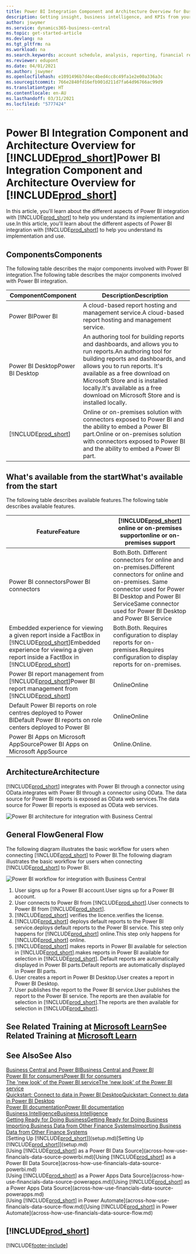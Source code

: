 ```yaml
---
title: Power BI Integration Component and Architecture Overview for Business Central| Microsoft Docs
description: Getting insight, business intelligence, and KPIs from your Business Central data is easy with the Business Central apps for Power BI.
author: jswymer
ms.service: dynamics365-business-central
ms.topic: get-started-article
ms.devlang: na
ms.tgt_pltfrm: na
ms.workload: na
ms.search.keywords: account schedule, analysis, reporting, financial report, business intelligence, KPI
ms.reviewer: edupont
ms.date: 04/01/2021
ms.author: jswymer
ms.openlocfilehash: e1091496b7d4ec4bed4cc8c49fa1e2e00a336a3c
ms.sourcegitcommit: 766e2840fd16efb901d211d7fa64d96766ac99d9
ms.translationtype: HT
ms.contentlocale: en-AU
ms.lasthandoff: 03/31/2021
ms.locfileid: "5777424"
---
```

# <a name="power-bi-integration-component-and-architecture-overview-for-prod_short"></a><span data-ttu-id="4e221-103">Power BI Integration Component and Architecture Overview for [!INCLUDE[prod_short](includes/prod_short.md)]</span><span class="sxs-lookup"><span data-stu-id="4e221-103">Power BI Integration Component and Architecture Overview for [!INCLUDE[prod_short](includes/prod_short.md)]</span></span>

<span data-ttu-id="4e221-104">In this article, you'll learn about the different aspects of Power BI integration with [!INCLUDE[prod_short](includes/prod_short.md)] to help you understand its implementation and use.</span><span class="sxs-lookup"><span data-stu-id="4e221-104">In this article, you'll learn about the different aspects of Power BI integration with [!INCLUDE[prod_short](includes/prod_short.md)] to help you understand its implementation and use.</span></span>

## <a name="components"></a><span data-ttu-id="4e221-105">Components</span><span class="sxs-lookup"><span data-stu-id="4e221-105">Components</span></span>

<span data-ttu-id="4e221-106">The following table describes the major components involved with Power BI integration.</span><span class="sxs-lookup"><span data-stu-id="4e221-106">The following table describes the major components involved with Power BI integration.</span></span>

|<span data-ttu-id="4e221-107">Component</span><span class="sxs-lookup"><span data-stu-id="4e221-107">Component</span></span>|<span data-ttu-id="4e221-108">Description</span><span class="sxs-lookup"><span data-stu-id="4e221-108">Description</span></span>|
|---------|-----------|
|<span data-ttu-id="4e221-109">Power BI</span><span class="sxs-lookup"><span data-stu-id="4e221-109">Power BI</span></span>|<span data-ttu-id="4e221-110">A cloud-based report hosting and management service.</span><span class="sxs-lookup"><span data-stu-id="4e221-110">A cloud-based report hosting and management service.</span></span>|
|<span data-ttu-id="4e221-111">Power BI Desktop</span><span class="sxs-lookup"><span data-stu-id="4e221-111">Power BI Desktop</span></span>|<span data-ttu-id="4e221-112">An authoring tool for building reports and dashboards, and allows you to run reports.</span><span class="sxs-lookup"><span data-stu-id="4e221-112">An authoring tool for building reports and dashboards, and allows you to run reports.</span></span> <span data-ttu-id="4e221-113">It's available as a free download on Microsoft Store and is installed locally.</span><span class="sxs-lookup"><span data-stu-id="4e221-113">It's available as a free download on Microsoft Store and is installed locally.</span></span>|
|[!INCLUDE[prod_short](includes/prod_short.md)]|<span data-ttu-id="4e221-114">Online or on-premises solution with connectors exposed to Power BI and the ability to embed a Power BI part.</span><span class="sxs-lookup"><span data-stu-id="4e221-114">Online or on-premises solution with connectors exposed to Power BI and the ability to embed a Power BI part.</span></span>|

## <a name="whats-available-from-the-start"></a><span data-ttu-id="4e221-115">What's available from the start</span><span class="sxs-lookup"><span data-stu-id="4e221-115">What's available from the start</span></span>

<span data-ttu-id="4e221-116">The following table describes available features.</span><span class="sxs-lookup"><span data-stu-id="4e221-116">The following table describes available features.</span></span>

|<span data-ttu-id="4e221-117">Feature</span><span class="sxs-lookup"><span data-stu-id="4e221-117">Feature</span></span>|[!INCLUDE[prod_short](includes/prod_short.md)] <span data-ttu-id="4e221-118">online or on-premises support</span><span class="sxs-lookup"><span data-stu-id="4e221-118">online or on-premises support</span></span>|
|-------|---------------------|
|<span data-ttu-id="4e221-119">Power BI connectors</span><span class="sxs-lookup"><span data-stu-id="4e221-119">Power BI connectors</span></span>|<span data-ttu-id="4e221-120">Both.</span><span class="sxs-lookup"><span data-stu-id="4e221-120">Both.</span></span> <span data-ttu-id="4e221-121">Different connectors for online and on-premises.</span><span class="sxs-lookup"><span data-stu-id="4e221-121">Different connectors for online and on-premises.</span></span> <span data-ttu-id="4e221-122">Same connector used for Power BI Desktop and Power BI Service</span><span class="sxs-lookup"><span data-stu-id="4e221-122">Same connector used for Power BI Desktop and Power BI Service</span></span> |
|<span data-ttu-id="4e221-123">Embedded experience for viewing a given report inside a FactBox in [!INCLUDE[prod_short](includes/prod_short.md)]</span><span class="sxs-lookup"><span data-stu-id="4e221-123">Embedded experience for viewing a given report inside a FactBox in [!INCLUDE[prod_short](includes/prod_short.md)]</span></span>|<span data-ttu-id="4e221-124">Both.</span><span class="sxs-lookup"><span data-stu-id="4e221-124">Both.</span></span> <span data-ttu-id="4e221-125">Requires configuration to display reports for on-premises.</span><span class="sxs-lookup"><span data-stu-id="4e221-125">Requires configuration to display reports for on-premises.</span></span>|
|<span data-ttu-id="4e221-126">Power BI report management from [!INCLUDE[prod_short](includes/prod_short.md)]</span><span class="sxs-lookup"><span data-stu-id="4e221-126">Power BI report management from [!INCLUDE[prod_short](includes/prod_short.md)]</span></span>|<span data-ttu-id="4e221-127">Online</span><span class="sxs-lookup"><span data-stu-id="4e221-127">Online</span></span>|
|<span data-ttu-id="4e221-128">Default Power BI reports on role centres deployed to Power BI</span><span class="sxs-lookup"><span data-stu-id="4e221-128">Default Power BI reports on role centers deployed to Power BI</span></span>|<span data-ttu-id="4e221-129">Online</span><span class="sxs-lookup"><span data-stu-id="4e221-129">Online</span></span>|
|<span data-ttu-id="4e221-130">Power BI Apps on Microsoft AppSource</span><span class="sxs-lookup"><span data-stu-id="4e221-130">Power BI Apps on Microsoft AppSource</span></span>|<span data-ttu-id="4e221-131">Online.</span><span class="sxs-lookup"><span data-stu-id="4e221-131">Online.</span></span>|

## <a name="architecture"></a><span data-ttu-id="4e221-132">Architecture</span><span class="sxs-lookup"><span data-stu-id="4e221-132">Architecture</span></span>

[!INCLUDE[prod_short](includes/prod_short.md)] <span data-ttu-id="4e221-133">integrates with Power BI through a connector using OData.</span><span class="sxs-lookup"><span data-stu-id="4e221-133">integrates with Power BI through a connector using OData.</span></span> <span data-ttu-id="4e221-134">The data source for Power BI reports is exposed as OData web services.</span><span class="sxs-lookup"><span data-stu-id="4e221-134">The data source for Power BI reports is exposed as OData web services.</span></span>

![Power BI architecture for integration with Business Central](./media/power-bi-architecture.png)

## <a name="general-flow"></a><span data-ttu-id="4e221-136">General Flow</span><span class="sxs-lookup"><span data-stu-id="4e221-136">General Flow</span></span>

<span data-ttu-id="4e221-137">The following diagram illustrates the basic workflow for users when connecting [!INCLUDE[prod_short](includes/prod_short.md)] to Power BI.</span><span class="sxs-lookup"><span data-stu-id="4e221-137">The following diagram illustrates the basic workflow for users when connecting [!INCLUDE[prod_short](includes/prod_short.md)] to Power BI.</span></span>

![Power BI workflow  for integration with Business Central](./media/power-bi-flow.png)

1. <span data-ttu-id="4e221-139">User signs up for a Power BI account.</span><span class="sxs-lookup"><span data-stu-id="4e221-139">User signs up for a Power BI account.</span></span>
2. <span data-ttu-id="4e221-140">User connects to Power BI from [!INCLUDE[prod_short](includes/prod_short.md)].</span><span class="sxs-lookup"><span data-stu-id="4e221-140">User connects to Power BI from [!INCLUDE[prod_short](includes/prod_short.md)].</span></span>
3. [!INCLUDE[prod_short](includes/prod_short.md)] <span data-ttu-id="4e221-141">verifies the licence.</span><span class="sxs-lookup"><span data-stu-id="4e221-141">verifies the license.</span></span>
4. [!INCLUDE[prod_short](includes/prod_short.md)] <span data-ttu-id="4e221-142">deploys default reports to the Power BI service.</span><span class="sxs-lookup"><span data-stu-id="4e221-142">deploys default reports to the Power BI service.</span></span> <span data-ttu-id="4e221-143">This step only happens for [!INCLUDE[prod_short](includes/prod_short.md)] online.</span><span class="sxs-lookup"><span data-stu-id="4e221-143">This step only happens for [!INCLUDE[prod_short](includes/prod_short.md)] online.</span></span>
5. [!INCLUDE[prod_short](includes/prod_short.md)] <span data-ttu-id="4e221-144">makes reports in Power BI available for selection in [!INCLUDE[prod_short](includes/prod_short.md)].</span><span class="sxs-lookup"><span data-stu-id="4e221-144">makes reports in Power BI available for selection in [!INCLUDE[prod_short](includes/prod_short.md)].</span></span> <span data-ttu-id="4e221-145">Default reports are automatically displayed in Power BI parts.</span><span class="sxs-lookup"><span data-stu-id="4e221-145">Default reports are automatically displayed in Power BI parts.</span></span>
6. <span data-ttu-id="4e221-146">User creates a report in Power BI Desktop.</span><span class="sxs-lookup"><span data-stu-id="4e221-146">User creates a report in Power BI Desktop.</span></span>
7. <span data-ttu-id="4e221-147">User publishes the report to the Power BI service.</span><span class="sxs-lookup"><span data-stu-id="4e221-147">User publishes the report to the Power BI service.</span></span> <span data-ttu-id="4e221-148">The reports are then available for selection in [!INCLUDE[prod_short](includes/prod_short.md)].</span><span class="sxs-lookup"><span data-stu-id="4e221-148">The reports are then available for selection in [!INCLUDE[prod_short](includes/prod_short.md)].</span></span>

## <a name="see-related-training-at-microsoft-learn"></a><span data-ttu-id="4e221-149">See Related Training at [Microsoft Learn](/learn/modules/configure-powerbi-excel-dynamics-365-business-central/index)</span><span class="sxs-lookup"><span data-stu-id="4e221-149">See Related Training at [Microsoft Learn](/learn/modules/configure-powerbi-excel-dynamics-365-business-central/index)</span></span>

## <a name="see-also"></a><span data-ttu-id="4e221-150">See Also</span><span class="sxs-lookup"><span data-stu-id="4e221-150">See Also</span></span>

[<span data-ttu-id="4e221-151">Business Central and Power BI</span><span class="sxs-lookup"><span data-stu-id="4e221-151">Business Central and Power BI</span></span>](admin-powerbi.md)  
[<span data-ttu-id="4e221-152">Power BI for consumers</span><span class="sxs-lookup"><span data-stu-id="4e221-152">Power BI for consumers</span></span>](/power-bi/consumer/end-user-consumer)  
[<span data-ttu-id="4e221-153">The 'new look' of the Power BI service</span><span class="sxs-lookup"><span data-stu-id="4e221-153">The 'new look' of the Power BI service</span></span>](/power-bi/service-new-look)  
[<span data-ttu-id="4e221-154">Quickstart: Connect to data in Power BI Desktop</span><span class="sxs-lookup"><span data-stu-id="4e221-154">Quickstart: Connect to data in Power BI Desktop</span></span>](/power-bi/desktop-quickstart-connect-to-data)  
[<span data-ttu-id="4e221-155">Power BI documentation</span><span class="sxs-lookup"><span data-stu-id="4e221-155">Power BI documentation</span></span>](/power-bi/)  
[<span data-ttu-id="4e221-156">Business Intelligence</span><span class="sxs-lookup"><span data-stu-id="4e221-156">Business Intelligence</span></span>](bi.md)  
[<span data-ttu-id="4e221-157">Getting Ready for Doing Business</span><span class="sxs-lookup"><span data-stu-id="4e221-157">Getting Ready for Doing Business</span></span>](ui-get-ready-business.md)  
[<span data-ttu-id="4e221-158">Importing Business Data from Other Finance Systems</span><span class="sxs-lookup"><span data-stu-id="4e221-158">Importing Business Data from Other Finance Systems</span></span>](across-import-data-configuration-packages.md)  
<span data-ttu-id="4e221-159">[Setting Up [!INCLUDE[prod_short](includes/prod_short.md)]](setup.md)</span><span class="sxs-lookup"><span data-stu-id="4e221-159">[Setting Up [!INCLUDE[prod_short](includes/prod_short.md)]](setup.md)</span></span>  
<span data-ttu-id="4e221-160">[Using [!INCLUDE[prod_short](includes/prod_short.md)] as a Power BI Data Source](across-how-use-financials-data-source-powerbi.md)</span><span class="sxs-lookup"><span data-stu-id="4e221-160">[Using [!INCLUDE[prod_short](includes/prod_short.md)] as a Power BI Data Source](across-how-use-financials-data-source-powerbi.md)</span></span>  
<span data-ttu-id="4e221-161">[Using [!INCLUDE[prod_short](includes/prod_short.md)] as a Power Apps Data Source](across-how-use-financials-data-source-powerapps.md)</span><span class="sxs-lookup"><span data-stu-id="4e221-161">[Using [!INCLUDE[prod_short](includes/prod_short.md)] as a Power Apps Data Source](across-how-use-financials-data-source-powerapps.md)</span></span>  
<span data-ttu-id="4e221-162">[Using [!INCLUDE[prod_short](includes/prod_short.md)] in Power Automate](across-how-use-financials-data-source-flow.md)</span><span class="sxs-lookup"><span data-stu-id="4e221-162">[Using [!INCLUDE[prod_short](includes/prod_short.md)] in Power Automate](across-how-use-financials-data-source-flow.md)</span></span>  

## [!INCLUDE[prod_short](includes/free_trial_md.md)]  


[!INCLUDE[footer-include](includes/footer-banner.md)]